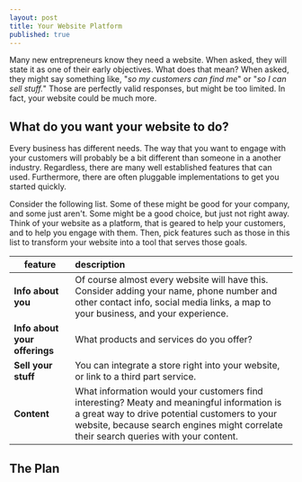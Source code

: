 ```yaml
---
layout: post
title: Your Website Platform
published: true
---
```





Many new entrepreneurs know they need a website.  When asked, they will state it as one of their early objectives.  What does that mean?  When asked, they might say something like, "_so my customers can find me_" or "_so I can sell stuff._"  Those are perfectly valid responses, but might be too limited.  In fact, your website could be much more.

## What do you want your website to do?

Every business has different needs. The way that you want to engage with your customers will probably be a bit different than someone in a another industry. Regardless, there are many well established features that can used. Furthermore, there are often pluggable implementations to get you started quickly.

Consider the following list.  Some of these might be good for your company, and some just aren't. Some might be a good choice, but just not right away.  Think of your website as a platform, that is geared to help your customers, and to help you engage with them. Then, pick features such as those in this list to transform your website into a tool that serves those goals.

<table class="feature-table"><thead>
  <tr>
    <th>feature</th>
    <th style="text-align: left">description</th>
  </tr>
</thead><tbody>
  <tr>
    <td><strong>Info about you</strong></td>
    <td>Of course almost every website will have this. Consider adding your name, phone number and other contact info, social media links, a map to your business, and your experience.</td>
  </tr>
  <tr>
    <td><strong>Info about your offerings</strong></td>
    <td>What products and services do you offer?</td>
  </tr>
  <tr>
    <td><strong>Sell your stuff</strong></td>
    <td>You can integrate a store right into your website, or link to a third part service.</td>
  </tr>
  <tr>
    <td><strong>Content</strong></td>
    <td>What information would your customers find interesting?  Meaty and meaningful information is a great way to drive potential customers to your website, because search engines might correlate their search queries with your content.</td>
  </tr>
</tbody></table>

## The Plan
